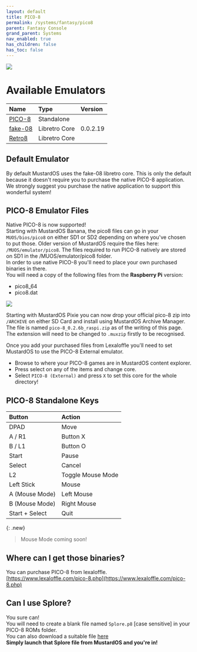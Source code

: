 ```yaml
---
layout: default
title: PICO-8
permalink: /systems/fantasy/pico8
parent: Fantasy Console
grand_parent: Systems
nav_enabled: true
has_children: false
has_toc: false
---
```


![](../assets/images/pico8.png)

# Available Emulators

| Name                                             | Type          | Version  |
|:-------------------------------------------------|:--------------|:---------|
| [PICO-8](https://www.lexaloffle.com/pico-8.php)  | Standalone    |          |
| [fake-08](https://github.com/jtothebell/fake-08) | Libretro Core | 0.0.2.19 |
| [Retro8](https://github.com/Jakz/retro8)         | Libretro Core |          |

## Default Emulator

By default MustardOS uses the fake-08 libretro core. This is only the default because it doesn't require you to purchase
the native PICO-8 application. We strongly suggest you purchase the native application to support this wonderful system!

## PICO-8 Emulator Files

Native PICO-8 is now supported!  
Starting with MustardOS Banana, the pico8 files can go in your `MUOS/bios/pico8` on either SD1 or SD2 depending on where
you've chosen to put those. Older version of MustardOS require the files here: `/MUOS/emulator/pico8`.
The files required to run PICO-8 natively are stored on SD1 in the /MUOS/emulator/pico8 folder.  
In order to use native PICO-8 you'll need to place your own purchased binaries in there.  
You will need a copy of the following files from the **Raspberry Pi** version:

- pico8_64
- pico8.dat

![](../assets/images/pico-8.png)

Starting with MustardOS Pixie you can now drop your official pico-8 zip into `/ARCHIVE` on either SD Card and install
using MustardOS Archive Manager. The file is named `pico-8_0.2.6b_raspi.zip` as of the writing of this page. The
extension will need to be changed to `.muxzip` firstly to be recognised.

Once you add your purchased files from Lexaloffle you'll need to set MustardOS to use the PICO-8 External emulator.

- Browse to where your PICO-8 games are in MustardOS content explorer.
- Press select on any of the items and change core.
- Select ``PICO-8 (External)`` and press ``X`` to set this core for the whole directory!

## PICO-8 Standalone Keys

| Button         | Action            |
|:---------------|:------------------|
| DPAD           | Move              |
| A / R1         | Button X          |
| B / L1         | Button O          |
| Start          | Pause             |
| Select         | Cancel            |
| L2             | Toggle Mouse Mode |
| Left Stick     | Mouse             |
| A (Mouse Mode) | Left Mouse        |
| B (Mouse Mode) | Right Mouse       |
| Start + Select | Quit              |

{: .new}
> Mouse Mode coming soon!

## Where can I get those binaries?

You can purchase PICO-8 from lexaloffle.  
[https://www.lexaloffle.com/pico-8.php](https://www.lexaloffle.com/pico-8.php)

## Can I use Splore?

You sure can!  
You will need to create a blank file named `Splore.p8` [case sensitive] in your PICO-8 ROMs folder.  
You can also download a suitable
file [here](https://raw.githubusercontent.com/MustardOS/mustardos.github.io/refs/heads/main/systems/assets/files/Splore.p8)  
**Simply launch that Splore file from MustardOS and you're in!**
